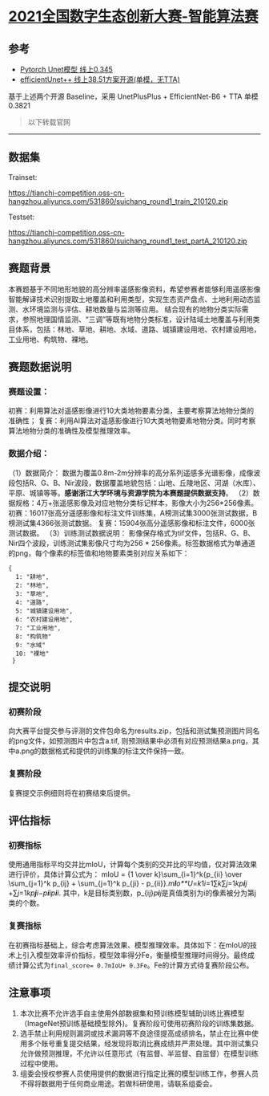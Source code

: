 # [2021全国数字生态创新大赛-智能算法赛](https://tianchi.aliyun.com/competition/entrance/531860/information)

## 参考

- [Pytorch Unet模型 线上0.345](https://tianchi.aliyun.com/notebook-ai/detail?spm=5176.12586969.1002.3.6cc26423NfwOf3&postId=169396)
- [efficientUnet++ 线上38.51方案开源(单模，无TTA)](https://tianchi.aliyun.com/forum/postDetail?spm=5176.12586969.1002.24.6cc26423NfwOf3&postId=170236)



基于上述两个开源 Baseline，采用 UnetPlusPlus + EfficientNet-B6 + TTA 单模 0.3821



> 以下转载官网

--------------

## 数据集

Trainset:

 https://tianchi-competition.oss-cn-hangzhou.aliyuncs.com/531860/suichang_round1_train_210120.zip 

Testset: 

https://tianchi-competition.oss-cn-hangzhou.aliyuncs.com/531860/suichang_round1_test_partA_210120.zip 

## 赛题背景

本赛题基于不同地形地貌的高分辨率遥感影像资料，希望参赛者能够利用遥感影像智能解译技术识别提取土地覆盖和利用类型，实现生态资产盘点、土地利用动态监测、水环境监测与评估、耕地数量与监测等应用。
结合现有的地物分类实际需求，参照地理国情监测、“三调”等既有地物分类标准，设计陆域土地覆盖与利用类目体系，包括：林地、草地、耕地、水域、道路、城镇建设用地、农村建设用地，工业用地、构筑物、裸地。

## 赛题数据说明

### 赛题设置：

初赛：利用算法对遥感影像进行10大类地物要素分类，主要考察算法地物分类的准确性；
复赛：利用AI算法对遥感影像进行10大类地物要素地物分类。同时考察算法地物分类的准确性及模型推理效率。

### 数据介绍：

（1）数据简介： 数据为覆盖0.8m-2m分辨率的高分系列遥感多光谱影像，成像波段包括R、G、B、Nir波段，数据覆盖地貌包括：山地、丘陵地区、河湖（水库）、平原、城镇等等。**感谢浙江大学环境与资源学院为本赛题提供数据支持**。
（2）数据规格：4万+张遥感影像及对应地物分类标记样本，影像大小为256*256像素。
初赛：16017张高分遥感影像和标注文件训练集，A榜测试集3000张测试数据，B榜测试集4366张测试数据。
复赛：15904张高分遥感影像和标注文件，6000张测试数据。
（3）训练测试数据说明：
影像保存格式为tif文件，包括R、G、B、Nir四个波段，训练测试集影像尺寸均为256 * 256像素。标签数据格式为单通道的png，每个像素的标签值和地物要素类别对应关系如下：

```
{
  1: "耕地",
  2: "林地",
  3: "草地",
  4: "道路",
  5: "城镇建设用地",
  6: "农村建设用地",
  7: "工业用地",
  8: "构筑物"
  9: "水域"
  10: "裸地"
 }
```

## 提交说明

### 初赛阶段

向大赛平台提交参与评测的文件包命名为results.zip，包括和测试集预测图片同名的png文件，如预测图片中包含a.tif, 则预测结果中必须有对应预测结果a.png，其中a.png的数据格式和提供的训练集的标注文件保持一致。

### 复赛阶段

复赛提交示例细则将在初赛结束后提供。

## 评估指标

### 初赛指标

使用通用指标平均交并比mIoU，计算每个类别的交并比的平均值，仅对算法效果进行评价，具体计算公式为：
mIoU = {1 \over k}\sum_{i=1}^k{p_{ii} \over \sum_{j=1}^k p_{ij} + \sum_{j=1}^k p_{ji} - p_{ii}}.*m**I**o**U*=*k*1​*i*=1∑*k*​∑*j*=1*k*​*p**i**j*​+∑*j*=1*k*​*p**j**i*​−*p**i**i*​*p**i**i*​​.
其中，k是目标类别数，p_{ij}*p**i**j*​是真值类别为i的像素被分为第j类的个数。

### 复赛指标

在初赛指标基础上，综合考虑算法效果、模型推理效率。具体如下：在mIoU的技术上引入模型效率评价指标，模型效率得分Fe，衡量模型推理时间得分。最终成绩计算公式为`final_score= 0.7mIoU+ 0.3Fe`。Fe的计算方式待复赛阶段公布。

## 注意事项

1. 本次比赛不允许选手自主使用外部数据集和预训练模型辅助训练比赛模型（ImageNet预训练基础模型除外)。复赛阶段可使用初赛阶段的训练集数据。
2. 选手禁止利用规则漏洞或技术漏洞等不良途径提高成绩排名，禁止在比赛中使用多个账号重复提交结果，经发现将取消比赛成绩并严肃处理。其中测试集只允许做预测推理，不允许以任意形式（有监督、半监督、自监督）在模型训练过程中使用。
3. 组委会授权参赛人员使用提供的数据进行指定比赛的模型训练工作，参赛人员不得将数据用于任何商业用途。若做科研使用，请联系组委会。
